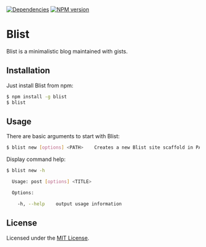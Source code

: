 [![Dependencies](https://david-dm.org/Gioyik/blist.png)](https://david-dm.org/Gioyik/blist)
[![NPM version](https://badge.fury.io/js/blist.png)](http://badge.fury.io/js/blist)

# Blist
Blist is a minimalistic blog maintained with gists.

## Installation
Just install Blist from npm:

```bash
$ npm install -g blist
$ blist
```

## Usage
There are basic arguments to start with Blist:

```bash
$ blist new [options] <PATH>    Creates a new Blist site scaffold in PATH
```

Display command help:

```bash
$ blist new -h

  Usage: post [options] <TITLE>

  Options:

    -h, --help    output usage information
```

## License
Licensed under the [MIT License](http://www.opensource.org/licenses/mit-license.php).
